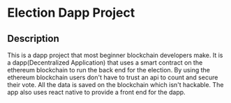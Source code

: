 # Election Dapp Project

## Description

This is a dapp project that most beginner blockchain developers make. It is a dapp(Decentralized Application) that uses a smart contract on the ethereum blockchain to run the back end for the election. By using the ethereum blockchain users don't have to trust an api to count and secure their vote. All the data is saved on the blockchain which isn't hackable. The app also uses react native to provide a front end for the dapp.

